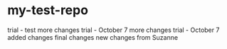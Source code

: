 # my-test-repo
trial - test
more changes trial - October 7 
more changes trial - October 7 
added changes
final changes
new changes from Suzanne